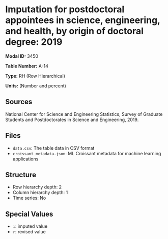 # Imputation for postdoctoral appointees in science, engineering, and health, by origin of doctoral degree: 2019

**Modal ID:** 3450

**Table Number:** A-14

**Type:** RH (Row Hierarchical)

**Units:** (Number and percent)

## Sources

National Center for Science and Engineering Statistics, Survey of Graduate Students and Postdoctorates in Science and Engineering, 2019.

## Files

- `data.csv`: The table data in CSV format
- `croissant_metadata.json`: ML Croissant metadata for machine learning applications

## Structure

- Row hierarchy depth: 2
- Column hierarchy depth: 1
- Time series: No

## Special Values

- `i`: imputed value
- `r`: revised value
